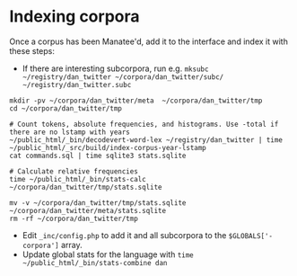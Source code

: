 # Indexing corpora

Once a corpus has been Manatee'd, add it to the interface and index it with these steps:

* If there are interesting subcorpora, run e.g. `mksubc ~/registry/dan_twitter ~/corpora/dan_twitter/subc/ ~/registry/dan_twitter.subc`
```
mkdir -pv ~/corpora/dan_twitter/meta  ~/corpora/dan_twitter/tmp
cd ~/corpora/dan_twitter/tmp

# Count tokens, absolute frequencies, and histograms. Use -total if there are no lstamp with years
~/public_html/_bin/decodevert-word-lex ~/registry/dan_twitter | time ~/public_html/_src/build/index-corpus-year-lstamp
cat commands.sql | time sqlite3 stats.sqlite

# Calculate relative frequencies
time ~/public_html/_bin/stats-calc ~/corpora/dan_twitter/tmp/stats.sqlite

mv -v ~/corpora/dan_twitter/tmp/stats.sqlite ~/corpora/dan_twitter/meta/stats.sqlite
rm -rf ~/corpora/dan_twitter/tmp
```
* Edit `_inc/config.php` to add it and all subcorpora to the `$GLOBALS['-corpora']` array.
* Update global stats for the language with `time ~/public_html/_bin/stats-combine dan`
